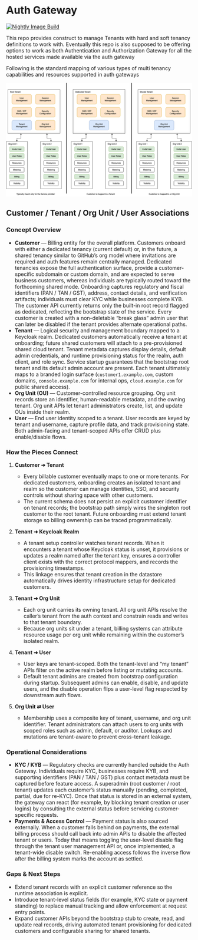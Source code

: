 # Auth Gateway

[![Nightly Image Build](https://github.com/go-core-stack/auth-gateway/actions/workflows/nightly-build.yml/badge.svg)](https://github.com/go-core-stack/auth-gateway/actions/workflows/nightly-build.yml)

This repo provides construct to manage Tenants with hard and soft tenancy
definitions to work with. Eventually this repo is also supposed to be offering
options to work as both Authentication and Authorization Gateway for all the
hosted services made available via the auth gateway

Following is the standard mapping of various types of multi tenancy capabilities
and resources supported in auth gateways

![Tenant & Org Unit Mapping](docs/img/tenant-org-units.png "Tenant & Org Unit Mapping")

## Customer / Tenant / Org Unit / User Associations

### Concept Overview
- **Customer** — Billing entity for the overall platform. Customers onboard with
  either a dedicated tenancy (current default) or, in the future, a shared
  tenancy similar to GitHub’s org model where invitations are required and auth
  features remain centrally managed. Dedicated tenancies expose the full
  authentication surface, provide a customer-specific subdomain or custom
  domain, and are expected to serve business customers, whereas individuals are
  typically routed toward the forthcoming shared mode. Onboarding captures
  regulatory and fiscal identifiers (PAN / TAN / GST), address, contact details,
  and verification artifacts; individuals must clear KYC while businesses
  complete KYB. The customer API currently returns only the built-in root
  record flagged as dedicated, reflecting the bootstrap state of the service.
  Every customer is created with a non-deletable “break glass” admin user that
  can later be disabled if the tenant provides alternate operational paths.
- **Tenant** — Logical security and management boundary mapped to a Keycloak
  realm. Dedicated customers automatically receive a tenant at onboarding;
  future shared customers will attach to a pre-provisioned shared cloud tenant.
  Tenant metadata captures display details, default admin credentials, and
  runtime provisioning status for the realm, auth client, and role sync. Service
  startup guarantees that the bootstrap root tenant and its default admin
  account are present. Each tenant ultimately maps to a branded login surface
  (`customer1.example.com`, custom domains, `console.example.com` for internal
  ops, `cloud.example.com` for public shared access).
- **Org Unit (OU)** — Customer-controlled resource grouping. Org unit records
  store an identifier, human-readable metadata, and the owning tenant. Org unit
  APIs let tenant administrators create, list, and update OUs inside their
  realm.
- **User** — End user identity scoped to a tenant. User records are keyed by
  tenant and username, capture profile data, and track provisioning state. Both
  admin-facing and tenant-scoped APIs offer CRUD plus enable/disable flows.

### How the Pieces Connect
1. **Customer ➜ Tenant**
   - Every billable customer eventually maps to one or more tenants. For
     dedicated customers, onboarding creates an isolated tenant and realm so the
     customer can manage identities, SSO, and security controls without sharing
     space with other customers.
   - The current schema does not persist an explicit customer identifier on
     tenant records; the bootstrap path simply wires the singleton root customer
     to the root tenant. Future onboarding must extend tenant storage
     so billing ownership can be traced programmatically.

2. **Tenant ➜ Keycloak Realm**
   - A tenant setup controller watches tenant records. When it encounters a
     tenant whose Keycloak status is unset, it provisions or updates a realm
     named after the tenant key, ensures a controller client exists with the
     correct protocol mappers, and records the provisioning timestamps.
   - This linkage ensures that tenant creation in the datastore automatically
     drives identity infrastructure setup for dedicated customers.

3. **Tenant ➜ Org Unit**
   - Each org unit carries its owning tenant. All org unit APIs resolve the
     caller’s tenant from the auth context and constrain reads and writes to
     that tenant boundary.
   - Because org units sit under a tenant, billing systems can attribute
     resource usage per org unit while remaining within the customer’s isolated
     realm.

4. **Tenant ➜ User**
   - User keys are tenant-scoped. Both the tenant-level and “my tenant” APIs
     filter on the active realm before listing or mutating accounts.
   - Default tenant admins are created from bootstrap configuration during
     startup. Subsequent admins can enable, disable, and update users, and the
     disable operation flips a user-level flag respected by downstream auth
     flows.

5. **Org Unit ⇄ User**
   - Membership uses a composite key of tenant, username, and org unit
     identifier. Tenant administrators can attach users to org units with scoped
     roles such as admin, default, or auditor. Lookups and mutations are
     tenant-aware to prevent cross-tenant leakage.

### Operational Considerations
- **KYC / KYB** — Regulatory checks are currently handled outside the Auth
  Gateway. Individuals require KYC, businesses require KYB, and supporting
  identifiers (PAN / TAN / GST) plus contact metadata must be captured before
  feature access. A superadmin (root customer / root tenant) updates each
  customer’s status manually (pending, completed, partial, due for re-KYC). Once
  that status is stored in an external system, the gateway can react (for
  example, by blocking tenant creation or user logins) by consulting the
  external status before servicing customer-specific requests.
- **Payments & Access Control** — Payment status is also sourced externally.
  When a customer falls behind on payments, the external billing process should
  call back into admin APIs to disable the affected tenant or users. Today that
  means toggling the user-level disable flag through the tenant user management
  API or, once implemented, a tenant-wide disable switch. Re-enabling access
  follows the inverse flow after the billing system marks the account as
  settled.

### Gaps & Next Steps
- Extend tenant records with an explicit customer reference so the runtime
  association is explicit.
- Introduce tenant-level status fields (for example, KYC state or payment
  standing) to replace manual tracking and allow enforcement at request entry
  points.
- Expand customer APIs beyond the bootstrap stub to create, read, and update
  real records, driving automated tenant provisioning for dedicated customers
  and configurable sharing for shared tenants.
